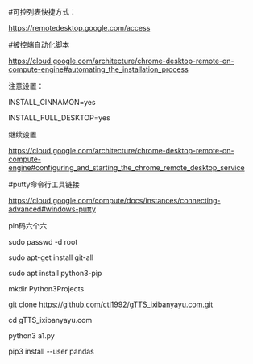 #可控列表快捷方式：

https://remotedesktop.google.com/access

#被控端自动化脚本

https://cloud.google.com/architecture/chrome-desktop-remote-on-compute-engine#automating_the_installation_process

注意设置：

INSTALL_CINNAMON=yes

INSTALL_FULL_DESKTOP=yes

继续设置

https://cloud.google.com/architecture/chrome-desktop-remote-on-compute-engine#configuring_and_starting_the_chrome_remote_desktop_service

#putty命令行工具链接

https://cloud.google.com/compute/docs/instances/connecting-advanced#windows-putty



pin码六个六

sudo passwd -d root

sudo apt-get install git-all

sudo apt install python3-pip

mkdir Python3Projects

git clone https://github.com/ctl1992/gTTS_ixibanyayu.com.git

cd gTTS_ixibanyayu.com

python3 a1.py

pip3 install --user pandas

